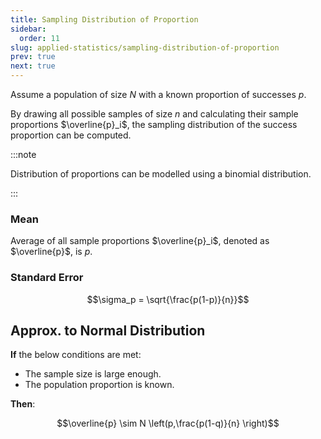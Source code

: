 ```yaml
---
title: Sampling Distribution of Proportion
sidebar:
  order: 11
slug: applied-statistics/sampling-distribution-of-proportion
prev: true
next: true
---
```


Assume a population of size $N$ with a known proportion of successes $p$.

By drawing all possible samples of size $n$ and calculating their sample proportions $\overline{p}_i$, the sampling distribution of the success proportion can be computed.


:::note

Distribution of proportions can be modelled using a binomial distribution. 

:::

### Mean

Average of all sample proportions $\overline{p}_i$, denoted as $\overline{p}$, is $p$.

### Standard Error

```math
\sigma_p = \sqrt{\frac{p(1-p)}{n}}
```

## Approx. to Normal Distribution

**If** the below conditions are met:
- The sample size is large enough.
- The population proportion is known.

**Then**:
```math
\overline{p} \sim N \left(p,\frac{p(1-q)}{n} \right)
```
